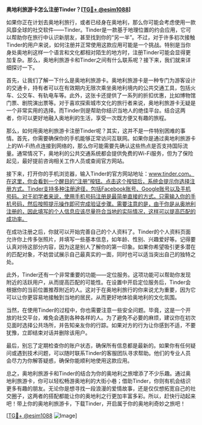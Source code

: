 **奥地利旅游卡怎么注册Tinder？[[TG💪+ @esim1088](https://t.me/s/esim1088)]**

如果你正在计划去奥地利旅行，或者已经身在奥地利，那么你可能会考虑使用一款风靡全球的社交软件——Tinder。Tinder是一款基于地理位置的约会应用，它可以帮助你在旅行中认识新朋友，甚至找到你的“另一半”。不过，对于许多初次接触Tinder的用户来说，如何注册并正常使用这款应用可能是一个挑战。特别是当你身处奥地利这样一个语言和文化都相对陌生的地方时，注册Tinder可能会显得更加复杂。那么，奥地利旅游卡和Tinder之间有什么联系呢？接下来，我们就来详细探讨一下。

首先，让我们了解一下什么是奥地利旅游卡。奥地利旅游卡是一种专门为游客设计的交通卡，持有者可以在有效期内无限次乘坐奥地利境内的公共交通工具，包括火车、公交车、有轨电车等。此外，这张卡还提供了一系列的折扣优惠，比如博物馆门票、剧院演出票等。对于喜欢探索城市文化的旅行者来说，奥地利旅游卡无疑是一个非常实用的选择。而Tinder则是帮助你结识当地人的绝佳平台。结合这两者，你可以更好地融入奥地利的生活，享受一次既方便又有趣的旅程。

那么，如何用奥地利旅游卡注册Tinder呢？其实，这并不是一件特别困难的事情。首先，你需要确保你的手机能够正常访问互联网。如果你是通过奥地利旅游卡上的Wi-Fi热点连接到网络的，那么你可能需要先确认这些热点是否支持国际流量。通常情况下，奥地利的公共交通系统都会提供免费的Wi-Fi服务，但为了保险起见，最好提前咨询相关工作人员或查阅官方网站。

接下来，打开你的手机浏览器，输入Tinder的官方网站地址：www.tinder.com。在这里，你会看到一个醒目的“注册”按钮。点击这个按钮后，系统会提示你选择注册方式。Tinder支持多种注册途径，包括Facebook账号、Google账号以及手机号码。对于初学者来说，使用手机号码注册是最简单直接的方式。只需输入你的手机号码，然后按照提示操作即可完成验证步骤。需要注意的是，由于你是从奥地利注册的，因此填写的个人信息应该尽量符合当地的实际情况，这样可以提高匹配的成功率。

在成功注册之后，你就可以开始完善自己的个人资料了。Tinder的个人资料页面允许你上传多张照片，并填写一些基本信息，如年龄、性别、兴趣爱好等。记得要认真对待这部分内容，因为这是别人了解你的第一印象。如果你希望吸引更多潜在的匹配对象，不妨尝试展示自己最真实的一面，同时也可以适当突出自己的独特之处。

此外，Tinder还有一个非常重要的功能——定位服务。这项功能可以帮助你发现附近的活跃用户，从而提高匹配的可能性。在设置中开启定位服务后，Tinder会根据你的当前位置推荐附近的人。这对于在奥地利旅行的你来说尤为重要，因为它可以让你更容易地接触到当地的居民，从而更好地体验奥地利的文化氛围。

当然，在使用Tinder的过程中，你也需要注意一些安全问题。毕竟，这是一个开放的社交平台，难免会遇到各种各样的人。为了避免不必要的麻烦，建议你在初次见面时选择公共场所，并告知亲友你的行踪。如果对方的行为让你感到不适，不要犹豫，立即结束对话并删除该用户。

最后，别忘了定期检查你的账户状态，确保所有信息都是最新的。如果你有任何疑问或遇到技术问题，可以随时联系Tinder的客服团队寻求帮助。他们的专业人员会尽力为你解答疑惑，确保你能顺利地使用这款应用。

总之，奥地利旅游卡和Tinder的结合为你的奥地利之旅增添了不少乐趣。通过奥地利旅游卡，你可以轻松畅游奥地利的大街小巷；借助Tinder，你则有机会结识更多有趣的朋友。无论你是想寻找一段浪漫的爱情故事，还是仅仅想拓宽自己的社交圈子，这两者的搭配都能让你的奥地利之行更加丰富多彩。所以，赶快行动起来吧！带上你的奥地利旅游卡，下载Tinder，开启属于你的奥地利奇妙之旅吧！

[[TG💪+ @esim1088](https://t.me/s/esim1088) ![Image](https://i.postimg.cc/4NQfJmqS/Snipaste-2025-05-13-00-14-12.png)]
